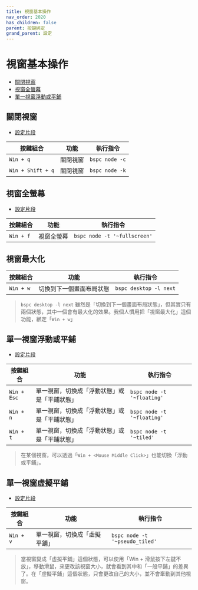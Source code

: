 ```yaml
---
title: 視窗基本操作
nav_order: 2020
has_children: false
parent: 按鍵綁定
grand_parent: 設定
---
```



# 視窗基本操作

* [關閉視窗](#關閉視窗)
* [視窗全螢幕](#視窗全螢幕)
* [單一視窗浮動或平鋪](#單一視窗浮動或平鋪)


## 關閉視窗

* [設定片段](https://github.com/samwhelp/note-about-bspwm/blob/gh-pages/_demo/config/bspwm-config/main/config/bspwm/share/gen/sxhkd-gen-rc/Section/Keybind/Window/Close.conf)

| 按鍵組合          | 功能     | 執行指令         |
| ----------------- | -------- | ---------------- |
| `Win + q`         | 關閉視窗 | `bspc node -c`  |
| `Win + Shift + q` | 關閉視窗 | `bspc node -k`  |


## 視窗全螢幕

* [設定片段](https://github.com/samwhelp/note-about-bspwm/blob/gh-pages/_demo/config/bspwm-config/main/config/bspwm/share/gen/sxhkd-gen-rc/Section/Keybind/Window/ToggleState.conf#L12)

| 按鍵組合  | 功能       | 執行指令                      |
| --------- | ---------- | ----------------------------- |
| `Win + f` | 視窗全螢幕 | `bspc node -t '~fullscreen'`  |

## 視窗最大化

| 按鍵組合      | 功能                               | 執行指令                                  |
| ------------- | ---------------------------------- | ----------------------------------------- |
| `Win + w`     | 切換到下一個畫面布局狀態   | `bspc desktop -l next`     |

> `bspc desktop -l next` 雖然是「切換到下一個畫面布局狀態」，但其實只有兩個狀態，其中一個會有最大化的效果。我個人慣用把「視窗最大化」這個功能，綁定「`Win + w`」


## 單一視窗浮動或平鋪

* [設定片段](https://github.com/samwhelp/note-about-bspwm/blob/gh-pages/_demo/config/bspwm-config/main/config/bspwm/share/gen/sxhkd-gen-rc/Section/Keybind/Window/ToggleState.conf#L15)

| 按鍵組合      | 功能                                         | 執行指令                    |
| ------------- | -------------------------------------------- | --------------------------- |
| `Win + Esc` | 單一視窗，切換成「浮動狀態」或是「平鋪狀態」 | `bspc node -t '~floating'`  |
| `Win + n`     | 單一視窗，切換成「浮動狀態」或是「平鋪狀態」 | `bspc node -t '~floating'`  |
| `Win + t`     | 單一視窗，切換成「浮動狀態」或是「平鋪狀態」 | `bspc node -t '~tiled'`  |


> 在某個視窗，可以透過「`Win + <Mouse Middle Click>`」也能切換「浮動或平鋪」。


## 單一視窗虛擬平鋪

* [設定片段](https://github.com/samwhelp/note-about-bspwm/blob/gh-pages/_demo/config/bspwm-config/main/config/bspwm/share/gen/sxhkd-gen-rc/Section/Keybind/Window/ToggleState.conf#L22)

| 按鍵組合      | 功能                                         | 執行指令                    |
| ------------- | -------------------------------------------- | --------------------------- |
| `Win + v`     | 單一視窗，切換成「虛擬平鋪」 | `bspc node -t '~pseudo_tiled'`  |


> 當視窗變成「虛擬平鋪」這個狀態，可以使用「Win + 滑鼠按下左鍵不放」，移動滑鼠，來更改該視窗大小，就會看到其中和「一般平鋪」的差異了。在「虛擬平鋪」這個狀態，只會更改自己的大小，並不會牽動到其他視窗。
